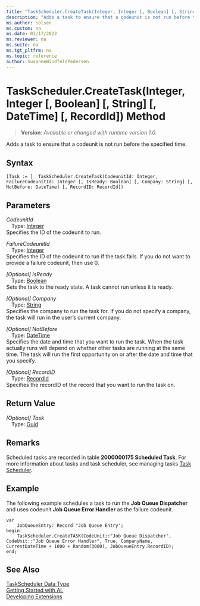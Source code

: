 ```yaml
---
title: "TaskScheduler.CreateTask(Integer, Integer [, Boolean] [, String] [, DateTime] [, RecordId]) Method"
description: "Adds a task to ensure that a codeunit is not run before the specified time."
ms.author: solsen
ms.custom: na
ms.date: 03/17/2022
ms.reviewer: na
ms.suite: na
ms.tgt_pltfrm: na
ms.topic: reference
author: SusanneWindfeldPedersen
---
```

[//]: # (START>DO_NOT_EDIT)
[//]: # (IMPORTANT:Do not edit any of the content between here and the END>DO_NOT_EDIT.)
[//]: # (Any modifications should be made in the .xml files in the ModernDev repo.)
# TaskScheduler.CreateTask(Integer, Integer [, Boolean] [, String] [, DateTime] [, RecordId]) Method
> **Version**: _Available or changed with runtime version 1.0._

Adds a task to ensure that a codeunit is not run before the specified time.


## Syntax
```AL
[Task := ]  TaskScheduler.CreateTask(CodeunitId: Integer, FailureCodeunitId: Integer [, IsReady: Boolean] [, Company: String] [, NotBefore: DateTime] [, RecordID: RecordId])
```
## Parameters
*CodeunitId*  
&emsp;Type: [Integer](../integer/integer-data-type.md)  
Specifies the ID of the codeunit to run.
          

*FailureCodeunitId*  
&emsp;Type: [Integer](../integer/integer-data-type.md)  
 Specifies the ID of the codeunit to run if the task fails. If you do not want to provide a failure codeunit, then use 0.
          

*[Optional] IsReady*  
&emsp;Type: [Boolean](../boolean/boolean-data-type.md)  
Sets the task to the ready state. A task cannot run unless it is ready.
          

*[Optional] Company*  
&emsp;Type: [String](../text/text-data-type.md)  
Specifies the company to run the task for. If you do not specify a company, the task will run in the user’s current company.
          

*[Optional] NotBefore*  
&emsp;Type: [DateTime](../datetime/datetime-data-type.md)  
Specifies the date and time that you want to run the task. When the task actually runs will depend on whether other tasks are running at the same time. The task will run the first opportunity on or after the date and time that you specify.
          

*[Optional] RecordID*  
&emsp;Type: [RecordId](../recordid/recordid-data-type.md)  
Specifies the recordID of the record that you want to run the task on.
          


## Return Value
*[Optional] Task*  
&emsp;Type: [Guid](../guid/guid-data-type.md)  



[//]: # (IMPORTANT: END>DO_NOT_EDIT)
## Remarks  
Scheduled tasks are recorded in table **2000000175 Scheduled Task**.  For more information about tasks and task scheduler, see managing tasks [Task Scheduler](../../devenv-task-scheduler.md).  

## Example  
The following example schedules a task to run the **Job Queue Dispatcher** and uses codeunit **Job Queue Error Handler** as the failure codeunit. 

```al
var
    JobQueueEntry: Record "Job Queue Entry";
begin
    TaskScheduler.CreateTASK(CodeUnit::"Job Queue Dispatcher", CodeUnit::"Job Queue Error Handler", True, CompanyName, CurrentDateTime + 1000 + Random(3000), JobQueueEntry.RecordID);  
end;
```  


## See Also
[TaskScheduler Data Type](taskscheduler-data-type.md)  
[Getting Started with AL](../../devenv-get-started.md)  
[Developing Extensions](../../devenv-dev-overview.md)